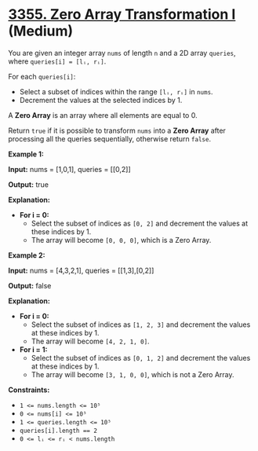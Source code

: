 # [3355. Zero Array Transformation I][link] (Medium)

[link]: https://leetcode.com/problems/zero-array-transformation-i/

You are given an integer array `nums` of length `n` and a 2D array `queries`, where `queries[i] =
[lᵢ, rᵢ]`.

For each `queries[i]`:

- Select a subset of indices within the range `[lᵢ, rᵢ]` in `nums`.
- Decrement the values at the selected indices by 1.

A **Zero Array** is an array where all elements are equal to 0.

Return `true` if it is possible to transform `nums` into a **Zero Array** after processing all the
queries sequentially, otherwise return `false`.

**Example 1:**

**Input:** nums = \[1,0,1\], queries = \[\[0,2\]\]

**Output:** true

**Explanation:**

- **For i = 0:**
  - Select the subset of indices as `[0, 2]` and decrement the values at these indices by 1.
  - The array will become `[0, 0, 0]`, which is a Zero Array.

**Example 2:**

**Input:** nums = \[4,3,2,1\], queries = \[\[1,3\],\[0,2\]\]

**Output:** false

**Explanation:**

- **For i = 0:**
  - Select the subset of indices as `[1, 2, 3]` and decrement the values at these indices by 1.
  - The array will become `[4, 2, 1, 0]`.
- **For i = 1:**
  - Select the subset of indices as `[0, 1, 2]` and decrement the values at these indices by 1.
  - The array will become `[3, 1, 0, 0]`, which is not a Zero Array.

**Constraints:**

- `1 <= nums.length <= 10⁵`
- `0 <= nums[i] <= 10⁵`
- `1 <= queries.length <= 10⁵`
- `queries[i].length == 2`
- `0 <= lᵢ <= rᵢ < nums.length`
